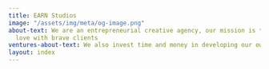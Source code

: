 ```yaml
---
title: EARN Studios
image: "/assets/img/meta/og-image.png"
about-text: We are an entrepreneurial creative agency, our mission is to earn brand
  love with brave clients
ventures-about-text: We also invest time and money in developing our own ventures and start-ups to bring learnings into client projects
layout: index
---
```


